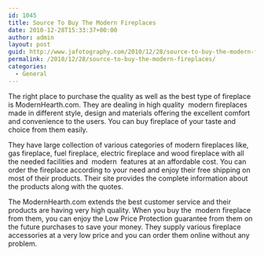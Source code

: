 ```yaml
---
id: 1045
title: Source To Buy The Modern Fireplaces
date: 2010-12-28T15:33:37+00:00
author: admin
layout: post
guid: http://www.jafotography.com/2010/12/28/source-to-buy-the-modern-fireplaces/
permalink: /2010/12/28/source-to-buy-the-modern-fireplaces/
categories:
  - General
---
```

The right place to purchase the quality as well as the best type of fireplace is ModernHearth.com. They are dealing in high quality &nbsp;modern fireplaces&nbsp; made in different style, design and materials offering the excellent comfort and convenience to the users. You can buy fireplace of your taste and choice from them easily. 

They have large collection of various categories of modern fireplaces like, gas fireplace, fuel fireplace, electric fireplace and wood fireplace with all the needed facilities and &nbsp;modern&nbsp; features at an affordable cost. You can order the fireplace according to your need and enjoy their free shipping on most of their products. Their site provides the complete information about the products along with the quotes. 

The ModernHearth.com extends the best customer service and their products are having very high quality. When you buy the &nbsp;modern fireplace&nbsp; from them, you can enjoy the Low Price Protection guarantee from them on the future purchases to save your money. They supply various fireplace accessories at a very low price and you can order them online without any problem.